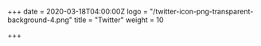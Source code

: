 +++
date = 2020-03-18T04:00:00Z
logo = "/twitter-icon-png-transparent-background-4.png"
title = "Twitter"
weight = 10

+++
